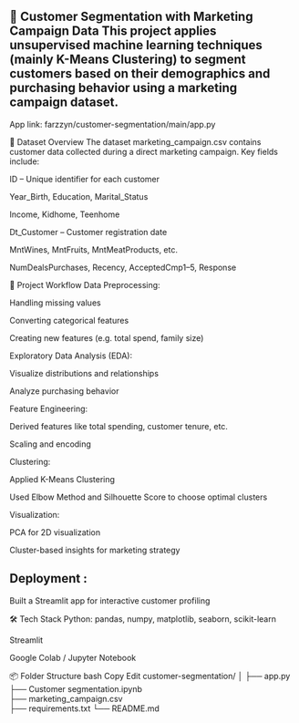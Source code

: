 🎯 Customer Segmentation with Marketing Campaign Data
This project applies unsupervised machine learning techniques (mainly K-Means Clustering) to segment customers based on their demographics and purchasing behavior using a marketing campaign dataset.
-------------------------------------------
App link: farzzyn/customer-segmentation/main/app.py

📁 Dataset Overview
The dataset marketing_campaign.csv contains customer data collected during a direct marketing campaign. Key fields include:

ID – Unique identifier for each customer

Year_Birth, Education, Marital_Status

Income, Kidhome, Teenhome

Dt_Customer – Customer registration date

MntWines, MntFruits, MntMeatProducts, etc.

NumDealsPurchases, Recency, AcceptedCmp1–5, Response

🧪 Project Workflow
Data Preprocessing:

Handling missing values

Converting categorical features

Creating new features (e.g. total spend, family size)

Exploratory Data Analysis (EDA):

Visualize distributions and relationships

Analyze purchasing behavior

Feature Engineering:

Derived features like total spending, customer tenure, etc.

Scaling and encoding

Clustering:

Applied K-Means Clustering

Used Elbow Method and Silhouette Score to choose optimal clusters

Visualization:

PCA for 2D visualization

Cluster-based insights for marketing strategy

Deployment :
----------------------------
Built a Streamlit app for interactive customer profiling

🛠️ Tech Stack
Python: pandas, numpy, matplotlib, seaborn, scikit-learn

Streamlit

Google Colab / Jupyter Notebook

📦 Folder Structure
bash
Copy
Edit
customer-segmentation/
│
├── app.py                    
├── Customer segmentation.ipynb        
├── marketing_campaign.csv    
├── requirements.txt
└── README.md
